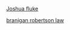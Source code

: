 
[Joshua fluke](https://www.youtube.com/@JoshuaFluke1)

[branigan robertson law](https://www.youtube.com/@braniganrobertsonlaw)

